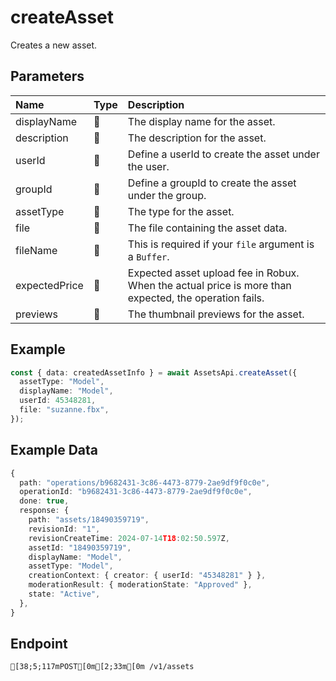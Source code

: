 
# createAsset
Creates a new asset.


## Parameters
| Name          | Type  | Description                                                                                           |
| :------------ | :---- | :---------------------------------------------------------------------------------------------------- |
| displayName   | 🤷    | The display name for the asset.                                                                       |
| description   | 🤷    | The description for the asset.                                                                        |
| userId        | 🤷    | Define a userId to create the asset under the user.                                                   |
| groupId       | 🤷    | Define a groupId to create the asset under the group.                                                 |
| assetType     | 🤷    | The type for the asset.                                                                               |
| file          | 🤷    | The file containing the asset data.                                                                   |
| fileName      | 🤷    | This is required if your `file` argument is a `Buffer`.                                               |
| expectedPrice | 🤷    | Expected asset upload fee in Robux. When the actual price is more than expected, the operation fails. |
| previews      | 🤷    | The thumbnail previews for the asset.                                                                 |



## Example
```ts copy showLineNumbers
const { data: createdAssetInfo } = await AssetsApi.createAsset({
  assetType: "Model",
  displayName: "Model",
  userId: 45348281,
  file: "suzanne.fbx",
}); 
```


## Example Data
```ts copy showLineNumbers
{
  path: "operations/b9682431-3c86-4473-8779-2ae9df9f0c0e",
  operationId: "b9682431-3c86-4473-8779-2ae9df9f0c0e",
  done: true,
  response: {
    path: "assets/18490359719",
    revisionId: "1",
    revisionCreateTime: 2024-07-14T18:02:50.597Z,
    assetId: "18490359719",
    displayName: "Model",
    assetType: "Model",
    creationContext: { creator: { userId: "45348281" } },
    moderationResult: { moderationState: "Approved" },
    state: "Active",
  },
} 
```


## Endpoint
```ansi
[38;5;117mPOST[0m[2;33m[0m /v1/assets
```
  